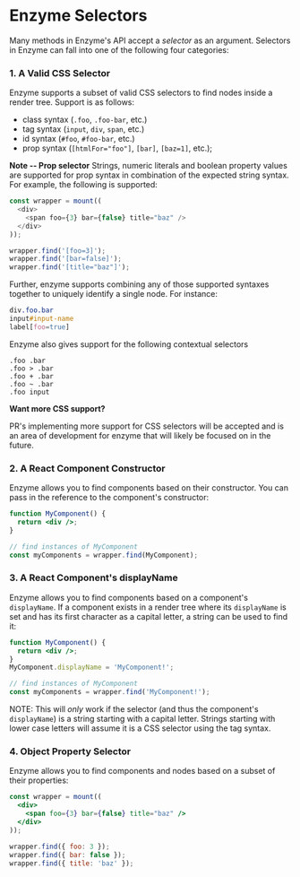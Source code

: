 # Enzyme Selectors

Many methods in Enzyme's API accept a *selector* as an argument. Selectors in Enzyme can fall into
one of the following four categories:


### 1. A Valid CSS Selector

Enzyme supports a subset of valid CSS selectors to find nodes inside a render tree. Support is as
follows:

- class syntax (`.foo`, `.foo-bar`, etc.)
- tag syntax (`input`, `div`, `span`, etc.)
- id syntax (`#foo`, `#foo-bar`, etc.)
- prop syntax (`[htmlFor="foo"]`, `[bar]`, `[baz=1]`, etc.);

**Note -- Prop selector**
Strings, numeric literals and boolean property values are supported for prop syntax
in combination of the expected string syntax. For example, the following
is supported:

```js
const wrapper = mount((
  <div>
    <span foo={3} bar={false} title="baz" />
  </div>
));

wrapper.find('[foo=3]');
wrapper.find('[bar=false]');
wrapper.find('[title="baz"]');
```

Further, enzyme supports combining any of those supported syntaxes together to uniquely identify a
single node.  For instance:

```css
div.foo.bar
input#input-name
label[foo=true]
```

Enzyme also gives support for the following contextual selectors

```
.foo .bar
.foo > .bar
.foo + .bar
.foo ~ .bar
.foo input
```


**Want more CSS support?**

PR's implementing more support for CSS selectors will be accepted and is an area of development for
enzyme that will likely be focused on in the future.



### 2. A React Component Constructor

Enzyme allows you to find components based on their constructor. You can pass in the reference to
the component's constructor:

```jsx
function MyComponent() {
  return <div />;
}

// find instances of MyComponent
const myComponents = wrapper.find(MyComponent);
```



### 3. A React Component's displayName

Enzyme allows you to find components based on a component's `displayName`. If a component exists
in a render tree where its `displayName` is set and has its first character as a capital letter,
a string can be used to find it:


```jsx
function MyComponent() {
  return <div />;
}
MyComponent.displayName = 'MyComponent!';

// find instances of MyComponent
const myComponents = wrapper.find('MyComponent!');
```

NOTE: This will *only* work if the selector (and thus the component's `displayName`) is a string
starting with a capital letter. Strings starting with lower case letters will assume it is a CSS
selector using the tag syntax.



### 4. Object Property Selector

Enzyme allows you to find components and nodes based on a subset of their properties:


```jsx
const wrapper = mount((
  <div>
    <span foo={3} bar={false} title="baz" />
  </div>
));

wrapper.find({ foo: 3 });
wrapper.find({ bar: false });
wrapper.find({ title: 'baz' });
```
